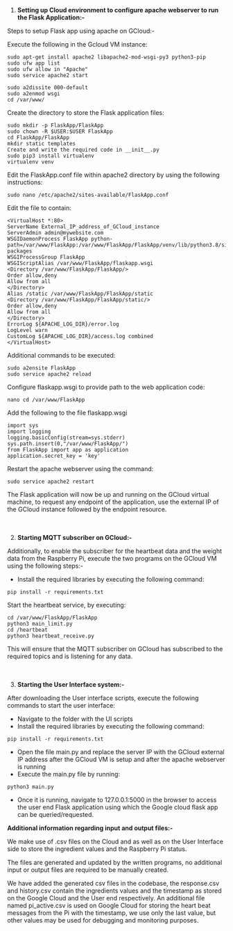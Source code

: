 1. **Setting up Cloud environment to configure apache webserver to run the Flask Application:-**

Steps to setup Flask app using apache on GCloud:-

Execute the following in the Gcloud VM instance:
```
sudo apt-get install apache2 libapache2-mod-wsgi-py3 python3-pip
sudo ufw app list
sudo ufw allow in "Apache"
sudo service apache2 start
```

```
sudo a2dissite 000-default
sudo a2enmod wsgi
cd /var/www/
```

Create the directory to store the Flask application files:
```
sudo mkdir -p FlaskApp/FlaskApp
sudo chown -R $USER:$USER FlaskApp
cd FlaskApp/FlaskApp
mkdir static templates
Create and write the required code in __init__.py
sudo pip3 install virtualenv
virtualenv venv
```

Edit the FlaskApp.conf file within apache2 directory by using the following instructions:
```
sudo nano /etc/apache2/sites-available/FlaskApp.conf
```

Edit the file to contain:
```
<VirtualHost *:80>
ServerName External_IP_address_of_GCloud_instance
ServerAdmin admin@mywebsite.com
WSGIDaemonProcess FlaskApp python-path=/var/www/FlaskApp:/var/www/FlaskApp/FlaskApp/venv/lib/python3.8/site-packages
WSGIProcessGroup FlaskApp
WSGIScriptAlias /var/www/FlaskApp/flaskapp.wsgi
<Directory /var/www/FlaskApp/FlaskApp/>
Order allow,deny
Allow from all
</Directory>
Alias /static /var/www/FlaskApp/FlaskApp/static
<Directory /var/www/FlaskApp/FlaskApp/static/>
Order allow,deny
Allow from all
</Directory>
ErrorLog ${APACHE_LOG_DIR}/error.log
LogLevel warn
CustomLog ${APACHE_LOG_DIR}/access.log combined
</VirtualHost>
```

Additional commands to be executed:
```
sudo a2ensite FlaskApp
sudo service apache2 reload
```

Configure flaskapp.wsgi to provide path to the web application code:
```
nano cd /var/www/FlaskApp
```

Add the following to the file flaskapp.wsgi
```
import sys
import logging
logging.basicConfig(stream=sys.stderr)
sys.path.insert(0,"/var/www/FlaskApp/")
from FlaskApp import app as application
application.secret_key = 'key'
```

Restart the apache webserver using the command:
```
sudo service apache2 restart
```

The Flask application will now be up and running on the GCloud virtual machine, to request any endpoint of the application, use the external IP of the GCloud instance followed by the endpoint resource.  <br/><br/><br/>
  

2. **Starting MQTT subscriber on GCloud:-**

Additionally, to enable the subscriber for the heartbeat data and the weight data from the Raspberry Pi, execute the two programs on the GCloud VM using the following steps:-

- Install the required libraries by executing the following command:
```
pip install -r requirements.txt
```

Start the heartbeat service, by executing:
```
cd /var/www/FlaskApp/FlaskApp
python3 main_limit.py
cd /heartbeat
python3 heartbeat_receive.py
```

This will ensure that the MQTT subscriber on GCloud has subscribed to the required topics and is listening for any data.  <br/><br/><br/>
  

3. **Starting the User Interface system:-**

After downloading the User interface scripts, execute the following commands to start the user interface:

- Navigate to the folder with the UI scripts
- Install the required libraries by executing the following command:
```
pip install -r requirements.txt
```

- Open the file main.py and replace the server IP with the GCloud external IP address after the GCloud VM is setup and after the apache webserver is running
- Execute the main.py file by running:
```
python3 main.py
```

- Once it is running, navigate to 127.0.0.1:5000 in the browser to access the user end Flask application using which the Google cloud flask app can be queried/requested.

**Additional information regarding input and output files:-**

We make use of .csv files on the Cloud and as well as on the User Interface side to store the ingredient values and the Raspberry Pi status.

The files are generated and updated by the written programs, no additional input or output files are required to be manually created.

We have added the generated csv files in the codebase, the response.csv and history.csv contain the ingredients values and the timestamp as stored on the Google Cloud and the User end respectively. An additional file named pi_active.csv is used on Google Cloud for storing the heart beat messages from the Pi with the timestamp, we use only the last value, but other values may be used for debugging and monitoring purposes.